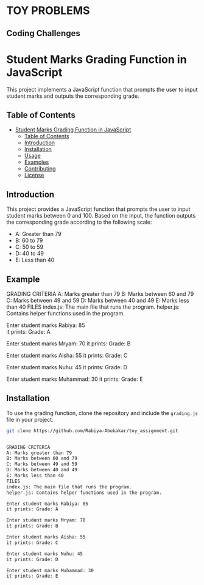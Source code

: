 # TOY PROBLEMS

## Coding Challenges

# Student Marks Grading Function in JavaScript

This project implements a JavaScript function that prompts the user to input student marks and outputs the corresponding grade.

## Table of Contents

- [Student Marks Grading Function in JavaScript](#student-marks-grading-function-in-javascript)
  - [Table of Contents](#table-of-contents)
  - [Introduction](#introduction)
  - [Installation](#installation)
  - [Usage](#usage)
  - [Examples](#examples)
  - [Contributing](#contributing)
  - [License](#license)

## Introduction

This project provides a JavaScript function that prompts the user to input student marks between 0 and 100. Based on the input, the function outputs the corresponding grade according to the following scale:

- A: Greater than 79
- B: 60 to 79
- C: 50 to 59
- D: 40 to 49
- E: Less than 40

## Example
GRADING CRITERIA
A: Marks greater than 79
B: Marks between 60 and 79
C: Marks between 49 and 59
D: Marks between 40 and 49
E: Marks less than 40
FILES
index.js: The main file that runs the program.
helper.js: Contains helper functions used in the program.

Enter student marks Rabiya: 85  
it prints: Grade: A

Enter student marks Mryam: 70
it prints: Grade: B

Enter student marks Aisha: 55
it prints: Grade: C

Enter student marks Nuhu: 45
it prints: Grade: D

Enter student marks Muhammad: 30
it prints: Grade: E


## Installation

To use the grading function, clone the repository and include the `grading.js` file in your project.

```bash
git clone https://github.com/Rabiya-Abubakar/toy_assignment.git


GRADING CRITERIA
A: Marks greater than 79
B: Marks between 60 and 79
C: Marks between 49 and 59
D: Marks between 40 and 49
E: Marks less than 40
FILES
index.js: The main file that runs the program.
helper.js: Contains helper functions used in the program.

Enter student marks Rabiya: 85  
it prints: Grade: A

Enter student marks Mryam: 70
it prints: Grade: B

Enter student marks Aisha: 55
it prints: Grade: C

Enter student marks Nuhu: 45
it prints: Grade: D

Enter student marks Muhammad: 30
it prints: Grade: E
